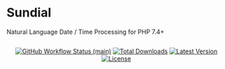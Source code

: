 # Sundial

Natural Language Date / Time Processing for PHP 7.4+

<img src="https://raw.githubusercontent.com/grosv/sundial/main/docs/sundial.jpg" alt="">

<p align="center">
    <a href="https://github.com/grosv/sundial/actions"><img alt="GitHub Workflow Status (main)" src="https://img.shields.io/github/workflow/status/grosv/sundial/Tests/main"></a>
    <a href="https://packagist.org/packages/grosv/sundial"><img alt="Total Downloads" src="https://img.shields.io/packagist/dt/grosv/sundial"></a>
    <a href="https://packagist.org/packages/grosv/sundial"><img alt="Latest Version" src="https://img.shields.io/packagist/v/grosv/sundial"></a>
    <a href="https://packagist.org/packages/grosv/sundial"><img alt="License" src="https://img.shields.io/packagist/l/grosv/sundial"></a>
</p>

